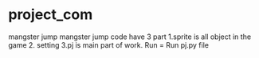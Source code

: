 # project_com
mangster jump
mangster jump code have 3 part 1.sprite is all object in the game 2. setting 3.pj is main part of work. 
Run =  Run  pj.py file
